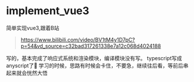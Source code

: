 # implement_vue3
简单实现vue3,跟着B站 
> https://www.bilibili.com/video/BV1tM4y1D7pC?p=54&vd_source=c32bad317261338e7a12c068d4024188

写的，基本完成了响应式系统和渲染模块，编译模块没有写。
typescript写成anyscript了🤣
学习的时候，思路有时候会卡住，不要急，继续往后看，等前后串起来就会恍然大悟

